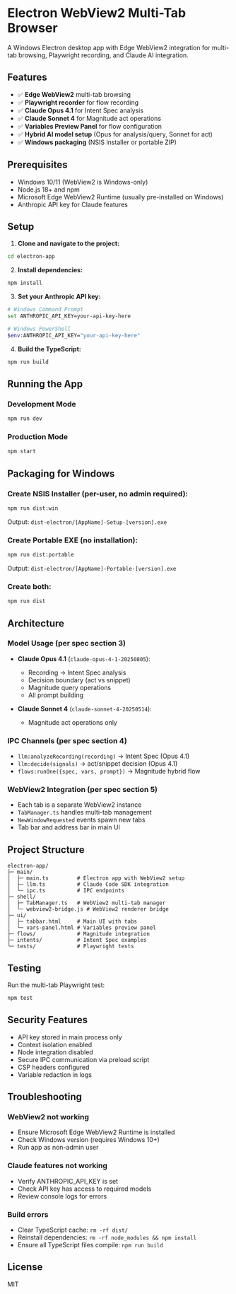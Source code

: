 # Electron WebView2 Multi-Tab Browser

A Windows Electron desktop app with Edge WebView2 integration for multi-tab browsing, Playwright recording, and Claude AI integration.

## Features

- ✅ **Edge WebView2** multi-tab browsing
- ✅ **Playwright recorder** for flow recording
- ✅ **Claude Opus 4.1** for Intent Spec analysis
- ✅ **Claude Sonnet 4** for Magnitude act operations
- ✅ **Variables Preview Panel** for flow configuration
- ✅ **Hybrid AI model setup** (Opus for analysis/query, Sonnet for act)
- ✅ **Windows packaging** (NSIS installer or portable ZIP)

## Prerequisites

- Windows 10/11 (WebView2 is Windows-only)
- Node.js 18+ and npm
- Microsoft Edge WebView2 Runtime (usually pre-installed on Windows)
- Anthropic API key for Claude features

## Setup

1. **Clone and navigate to the project:**
```bash
cd electron-app
```

2. **Install dependencies:**
```bash
npm install
```

3. **Set your Anthropic API key:**
```bash
# Windows Command Prompt
set ANTHROPIC_API_KEY=your-api-key-here

# Windows PowerShell
$env:ANTHROPIC_API_KEY="your-api-key-here"
```

4. **Build the TypeScript:**
```bash
npm run build
```

## Running the App

### Development Mode
```bash
npm run dev
```

### Production Mode
```bash
npm start
```

## Packaging for Windows

### Create NSIS Installer (per-user, no admin required):
```bash
npm run dist:win
```
Output: `dist-electron/[AppName]-Setup-[version].exe`

### Create Portable EXE (no installation):
```bash
npm run dist:portable
```
Output: `dist-electron/[AppName]-Portable-[version].exe`

### Create both:
```bash
npm run dist
```

## Architecture

### Model Usage (per spec section 3)
- **Claude Opus 4.1** (`claude-opus-4-1-20250805`):
  - Recording → Intent Spec analysis
  - Decision boundary (act vs snippet)
  - Magnitude query operations
  - All prompt building
  
- **Claude Sonnet 4** (`claude-sonnet-4-20250514`):
  - Magnitude act operations only

### IPC Channels (per spec section 4)
- `llm:analyzeRecording(recording)` → Intent Spec (Opus 4.1)
- `llm:decide(signals)` → act/snippet decision (Opus 4.1)
- `flows:runOne({spec, vars, prompt})` → Magnitude hybrid flow

### WebView2 Integration (per spec section 5)
- Each tab is a separate WebView2 instance
- `TabManager.ts` handles multi-tab management
- `NewWindowRequested` events spawn new tabs
- Tab bar and address bar in main UI

## Project Structure

```
electron-app/
├─ main/
│  ├─ main.ts         # Electron app with WebView2 setup
│  ├─ llm.ts          # Claude Code SDK integration
│  └─ ipc.ts          # IPC endpoints
├─ shell/
│  ├─ TabManager.ts   # WebView2 multi-tab manager
│  └─ webview2-bridge.js # WebView2 renderer bridge
├─ ui/
│  ├─ tabbar.html     # Main UI with tabs
│  └─ vars-panel.html # Variables preview panel
├─ flows/             # Magnitude integration
├─ intents/           # Intent Spec examples
└─ tests/             # Playwright tests
```

## Testing

Run the multi-tab Playwright test:
```bash
npm test
```

## Security Features

- API key stored in main process only
- Context isolation enabled
- Node integration disabled
- Secure IPC communication via preload script
- CSP headers configured
- Variable redaction in logs

## Troubleshooting

### WebView2 not working
- Ensure Microsoft Edge WebView2 Runtime is installed
- Check Windows version (requires Windows 10+)
- Run app as non-admin user

### Claude features not working
- Verify ANTHROPIC_API_KEY is set
- Check API key has access to required models
- Review console logs for errors

### Build errors
- Clear TypeScript cache: `rm -rf dist/`
- Reinstall dependencies: `rm -rf node_modules && npm install`
- Ensure all TypeScript files compile: `npm run build`

## License

MIT